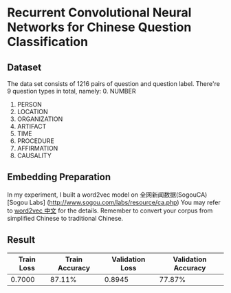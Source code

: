 # Recurrent Convolutional Neural Networks for Chinese Question Classification

## Dataset
The data set consists of 1216 pairs of question and question label.
There're 9 question types in total, namely:
0.  NUMBER
1.  PERSON
2.  LOCATION
3.  ORGANIZATION
4.  ARTIFACT
5.  TIME
6.  PROCEDURE
7.  AFFIRMATION
8.  CAUSALITY

## Embedding Preparation
In my experiment, I built a word2vec model on 全网新闻数据(SogouCA) [Sogou Labs] (http://www.sogou.com/labs/resource/ca.php)
You may refer to [word2vec 中文](http://city.shaform.com/blog/2014/11/04/word2vec.html) for the details.
Remember to convert your corpus from simplified Chinese to traditional Chinese.

## Result

Train Loss | Train Accuracy | Validation Loss| Validation Accuracy 
--- | --- | --- | --- 
0.7000 | 87.11% | 0.8945 | 77.87%
 



